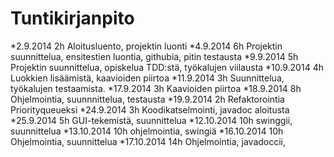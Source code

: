 # Tuntikirjanpito
*2.9.2014    2h  Aloitusluento, projektin luonti
*4.9.2014    6h  Projektin suunnittelua, ensitestien luontia, githubia, pitin testausta
*9.9.2014    5h  Projektin suunnittelua, opiskelua TDD:stä, työkalujen viilausta
*10.9.2014   4h  Luokkien lisäämistä, kaavioiden piirtoa
*11.9.2014   3h  Suunnittelua, työkalujen testaamista.
*17.9.2014	3h	Kaavioiden piirtoa
*18.9.2014	8h	Ohjelmointia, suunnnittelua, testausta
*19.9.2014	2h	Refaktorointia Priorityqueueksi
*24.9.2014	3h	Koodikatselmointi, javadoc aloitusta
*25.9.2014	5h	GUI-tekemistä, suunnittelua
*12.10.2014 10h swinggii, suunnittelua
*13.10.2014 10h ohjelmointia, swingiä
*16.10.2014 10h Ohjelmointia, suunnittelua
*17.10.2014 14h Ohjelmointia, javadoccii, 
